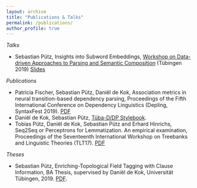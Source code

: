 ```yaml
---
layout: archive
title: "Publications & Talks"
permalink: /publications/
author_profile: true
---
```


*Talks*

* Sebastian Pütz, Insights into Subword Embeddings, <a href="https://parsingsemcompworkshop.github.io/">Workshop on Data-driven Approaches to Parsing and Semantic Composition</a> (Tübingen 2019) <a href="https://sebpuetz.github.io/files/subwords-pres.pdf">Slides</a>

*Publications*

* Patricia Fischer, Sebastian Pütz, Daniël de Kok, Association metrics in neural transition-based dependency parsing, Proceedings of the Fifth International Conference on Dependency Linguistics (Depling, SyntaxFest 2019). <a href="https://www.aclweb.org/anthology/W19-7722.pdf">PDF</a>
* Daniël de Kok, Sebastian Pütz, [Tüba-D/DP Stylebook](https://sfb833-a3.github.io/tueba-ddp/).
* Tobias Pütz, Daniël de Kok, Sebastian Pütz and Erhard Hinrichs, Seq2Seq or Perceptrons for Lemmatization. An empirical examination, Proceedings of the Seventeenth International Workshop on Treebanks and Linguistic Theories (TLT17). <a href="https://twuebi.github.io/publications/seq2seq_or_per_tlt17.pdf">PDF</a>

*Theses*

* Sebastian Pütz, Enriching-Topological Field Tagging with Clause Information, BA Thesis, supervised by Daniël de Kok, Universität Tübingen, 2019. <a href="https://sebpuetz.github.io/files/Enriching-Topological-Field-Tagging-With-Clause-Information.pdf">PDF</a>.
